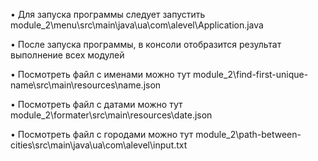• Для запуска программы следует запустить module_2\menu\src\main\java\ua\com\alevel\Application.java

• После запуска программы, в консоли отобразится результат выполнение всех модулей

• Посмотреть файл с именами можно тут module_2\find-first-unique-name\src\main\resources\name.json

• Посмотреть файл с датами можно тут module_2\formater\src\main\resources\date.json

• Посмотреть файл с городами можно тут module_2\path-between-cities\src\main\java\ua\com\alevel\input.txt

